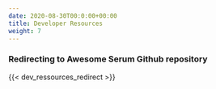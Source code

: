 ```yaml
---
date: 2020-08-30T00:0:00+00:00
title: Developer Resources
weight: 7
---
```


### Redirecting to Awesome Serum Github repository

{{< dev_ressources_redirect >}}
